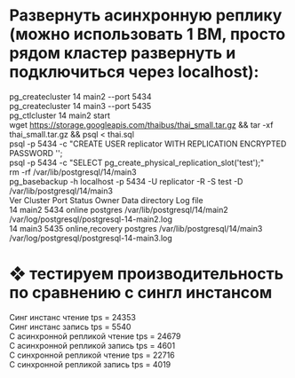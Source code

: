 # Развернуть асинхронную реплику (можно использовать 1 ВМ, просто рядом кластер развернуть и подключиться через localhost):
pg_createcluster 14 main2 --port 5434  
pg_createcluster 14 main3 --port 5435  
pg_ctlcluster 14 main2 start  
wget https://storage.googleapis.com/thaibus/thai_small.tar.gz && tar -xf thai_small.tar.gz && psql < thai.sql  
psql -p 5434 -c "CREATE USER replicator WITH REPLICATION ENCRYPTED PASSWORD '';  
psql -p 5434 -c "SELECT pg_create_physical_replication_slot('test');"  
rm -rf /var/lib/postgresql/14/main3  
pg_basebackup -h localhost -p 5434 -U replicator -R -S test -D /var/lib/postgresql/14/main3  
Ver Cluster Port Status          Owner    Data directory               Log file   
14  main2   5434 online          postgres /var/lib/postgresql/14/main2 /var/log/postgresql/postgresql-14-main2.log       
14  main3   5435 online,recovery postgres /var/lib/postgresql/14/main3 /var/log/postgresql/postgresql-14-main3.log    
# ❖ тестируем производительность по сравнению с сингл инстансом
Синг инстанс чтение tps = 24353  
Синг инстанс запись tps = 5540  
С асинхронной репликой чтение tps = 24679  
С асинхронной репликой запись tps = 4601  
С синхронной репликой чтение tps = 22716  
С синхронной репликой запись tps = 4019  
